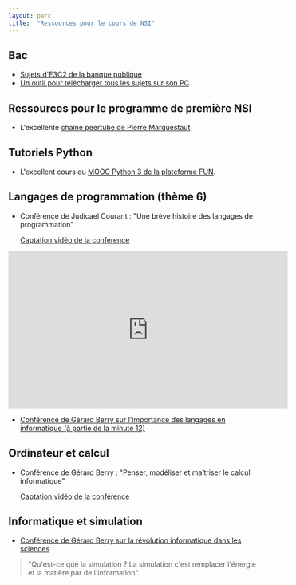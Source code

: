 ```yaml
---
layout: parc
title:  "Ressources pour le cours de NSI"
---
```


## Bac

* [Sujets d'E3C2 de la banque publique](http://quandjepasselebac.education.fr/e3c/#BNS%2FBac%20G%C3%A9n%C3%A9ral%2FEnseignements%20de%20sp%C3%A9cialit%C3%A9%2FSp%C3%A9cialit%C3%A9%20num%C3%A9rique%20et%20sciences%20informatiques%2Fe3c-2)
* [Un outil pour télécharger tous les sujets sur son PC](https://github.com/frederic-junier/Outils/blob/master/telechargement_e3c/telecharger_e3c.py)

## Ressources pour le programme de première NSI

* L'excellente [chaîne peertube de Pierre Marquestaut](https://peertube.lyceeconnecte.fr/video-channels/pierre.marquestaut_channel/videos).

## Tutoriels Python

* L'excellent cours du [MOOC Python 3 de la plateforme FUN](https://www.youtube.com/channel/UCIlUBOXnXjxdjmL_atU53kA).


## Langages de programmation (thème 6) 

* Conférence de Judicael Courant : "Une brève histoire des langages de programmation"

    [Captation vidéo de la conférence](https://tube.ac-lyon.fr/videos/watch/2f7065e3-13c7-432c-80cc-94e769d38272)

<iframe width="560" height="315" sandbox="allow-same-origin allow-scripts allow-popups" src="https://tube.ac-lyon.fr/videos/embed/2f7065e3-13c7-432c-80cc-94e769d38272" frameborder="0" allowfullscreen></iframe>

* [Conférence de Gérard Berry sur l'importance des langages en informatique (à partie de la minute 12)](https://www.college-de-france.fr/site/gerard-berry/course-2015-11-04-16h00.htm)

## Ordinateur et calcul

* Conférence de Gérard Berry : "Penser, modéliser et maîtriser le calcul informatique"

    [Captation vidéo de la conférence](https://www.college-de-france.fr/site/gerard-berry/inaugural-lecture-2009-11-19-18h00.htm)
    
## Informatique et simulation
    
* [Conférence de Gérard Berry sur la révolution informatique dans les sciences](https://www.college-de-france.fr/site/gerard-berry/course-2015-01-28-16h00.htm)

> "Qu'est-ce que la simulation ? La simulation c'est remplacer l'énergie et la matière par de l'information".




